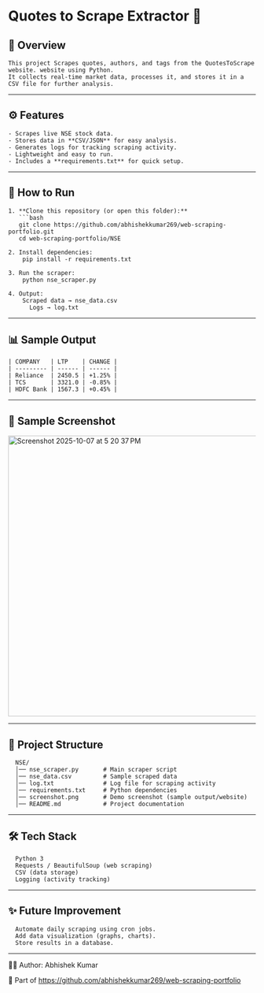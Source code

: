 # Quotes to Scrape Extractor 💬

## 📌 Overview
    This project Scrapes quotes, authors, and tags from the QuotesToScrape website. website using Python.  
    It collects real-time market data, processes it, and stores it in a CSV file for further analysis.

---

## ⚙️ Features
    - Scrapes live NSE stock data.
    - Stores data in **CSV/JSON** for easy analysis. 
    - Generates logs for tracking scraping activity.
    - Lightweight and easy to run.
    - Includes a **requirements.txt** for quick setup. 

---

## 🚀 How to Run

    1. **Clone this repository (or open this folder):**
       ```bash
       git clone https://github.com/abhishekkumar269/web-scraping-portfolio.git
       cd web-scraping-portfolio/NSE
    
    2. Install dependencies:
        pip install -r requirements.txt
    
    3. Run the scraper:
        python nse_scraper.py
    
    4. Output:
        Scraped data → nse_data.csv
          Logs → log.txt

---

## 📊 Sample Output

    | COMPANY   | LTP    | CHANGE |
    | --------- | ------ | ------ |
    | Reliance  | 2450.5 | +1.25% |
    | TCS       | 3321.0 | -0.85% |
    | HDFC Bank | 1567.3 | +0.45% |
    

---
## 📸 Sample Screenshot

<img width="828" height="570" alt="Screenshot 2025-10-07 at 5 20 37 PM" src="https://github.com/user-attachments/assets/bea7a738-5b0f-4fec-a243-daa01d112272" />


---
## 📂 Project Structure
      
      NSE/
      │── nse_scraper.py       # Main scraper script
      │── nse_data.csv         # Sample scraped data
      │── log.txt              # Log file for scraping activity
      │── requirements.txt     # Python dependencies
      │── screenshot.png       # Demo screenshot (sample output/website)
      │── README.md            # Project documentation
---

## 🛠️ Tech Stack

      Python 3
      Requests / BeautifulSoup (web scraping)
      CSV (data storage)
      Logging (activity tracking)

---
## ✨ Future Improvement

      Automate daily scraping using cron jobs.
      Add data visualization (graphs, charts).
      Store results in a database.

---
👨‍💻 Author: Abhishek Kumar

  🔗 Part of https://github.com/abhishekkumar269/web-scraping-portfolio

